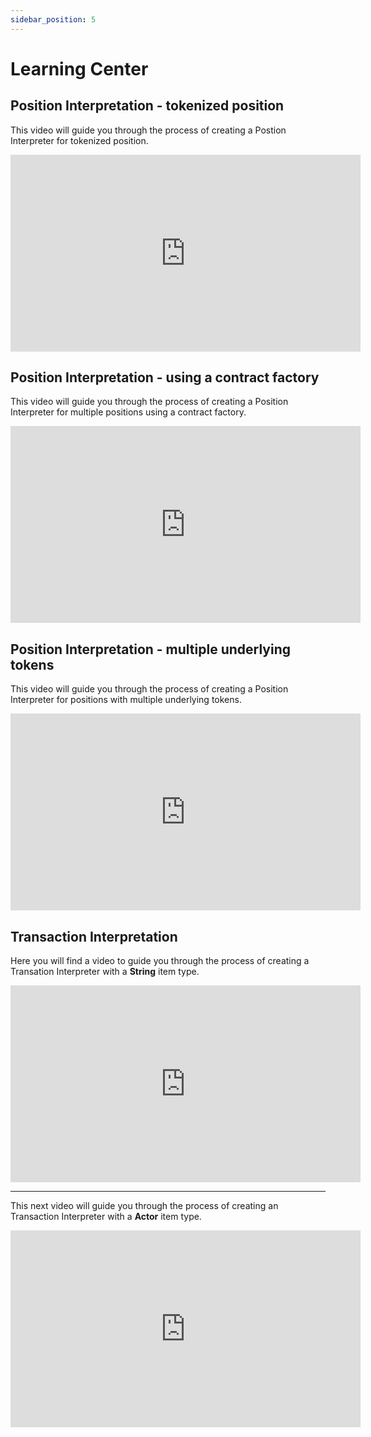 ```yaml
---
sidebar_position: 5
---
```


# Learning Center

## Position Interpretation - tokenized position

This video will guide you through the process of creating a Postion Interpreter for tokenized position.

<iframe
  width="560"
  height="315"
  src="https://www.youtube.com/embed/8c_tn36bYG8?si=oC1R207ezlvOb8Pv"
  title="Position Interpreation - tokenized positions"
  frameborder="0"
  allow="accelerometer; autoplay; clipboard-write; encrypted-media; gyroscope; picture-in-picture; web-share"
  referrerpolicy="strict-origin-when-cross-origin"
  allowfullscreen
></iframe>

## Position Interpretation - using a contract factory

This video will guide you through the process of creating a Position Interpreter for multiple positions using a contract factory.

<iframe
  width="560"
  height="315"
  src="https://www.youtube.com/embed/rzsEc6Q0xbo?si=zgv5IyeF6QID7znq"
  title="Position Interpretation - using a contract factory"
  frameborder="0"
  allow="accelerometer; autoplay; clipboard-write; encrypted-media; gyroscope; picture-in-picture; web-share"
  referrerpolicy="strict-origin-when-cross-origin"
  allowfullscreen
></iframe>

## Position Interpretation - multiple underlying tokens

This video will guide you through the process of creating a Position Interpreter for positions with multiple underlying tokens.

<iframe
  width="560"
  height="315"
  src="https://www.youtube.com/embed/BOebWxqgK1A?si=-WiK0PnSDK5FEnmM"
  title="Position Interpretation - multiple underlying tokens"
  frameborder="0"
  allow="accelerometer; autoplay; clipboard-write; encrypted-media; gyroscope; picture-in-picture; web-share" referrerpolicy="strict-origin-when-cross-origin"
  allowfullscreen
></iframe>

## Transaction Interpretation

Here you will find a video to guide you through the process of creating a Transation Interpreter with a **String** item type.

<iframe
  width="560"
  height="315"
  src="https://www.youtube.com/embed/gZGSxaShxgA"
  title="Submit an TI with String item type"
  frameborder="0"
  allow="accelerometer; autoplay; clipboard-write; encrypted-media; gyroscope; picture-in-picture; web-share"
  referrerpolicy="strict-origin-when-cross-origin"
  allowfullscreen
></iframe>

---

This next video will guide you through the process of creating an Transaction Interpreter with a **Actor** item type.

<iframe
  width="560"
  height="315"
  src="https://www.youtube.com/embed/PkRWBTRcOb0"
  title="Submitting an TI with an Actor item type"
  frameborder="0"
  allow="accelerometer; autoplay; clipboard-write; encrypted-media; gyroscope; picture-in-picture; web-share"
  referrerpolicy="strict-origin-when-cross-origin"
  allowfullscreen
></iframe>
